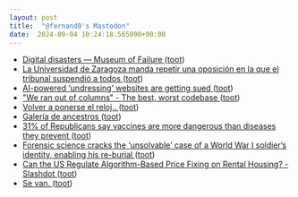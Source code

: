 ```yaml
---
layout: post
title:  "@fernand0's Mastodon"
date:  2024-09-04 10:24:18.565000+00:00
---
```

*  [Digital disasters — Museum of Failure ](https://museumoffailure.com/exhibitions/digital-disaster) ([toot](https://mastodon.social/@fernand0/113078793572436158))
*  [La Universidad de Zaragoza manda repetir una oposición en la que el tribunal suspendió a todos  ](https://www.heraldo.es/noticias/aragon/zaragoza/2024/08/18/universidad-zaragoza-manda-repetir-oposicion-tribunal-suspendio-todos-candidatos-1756433.html) ([toot](https://mastodon.social/@fernand0/113078546380875996))
*  [AI-powered ‘undressing’ websites are getting sued ](https://www.theverge.com/2024/8/16/24221651/ai-deepfake-nude-undressing-websites-lawsuit-sanfrancisc) ([toot](https://mastodon.social/@fernand0/113078263150106199))
*  ["We ran out of columns" - The best, worst codebase ](https://jimmyhmiller.github.io/ugliest-beautiful-codebas) ([toot](https://mastodon.social/@fernand0/113078162831979616))
*  [Volver a ponerse el reloj.. ](https://mastodon.social/@fernand0/113077830383470660) ([toot](https://mastodon.social/@fernand0/113077830383470660))
*  [Galería de ancestros ](https://www.flickr.com/photos/fernand0/53946432479) ([toot](https://mastodon.social/@fernand0/113077443305026859))
*  [31% of Republicans say vaccines are more dangerous than diseases they prevent ](https://arstechnica.com/science/2024/08/31-of-republicans-say-vaccines-are-more-dangerous-than-diseases-they-prevent) ([toot](https://mastodon.social/@fernand0/113077299635191670))
*  [Forensic science cracks the ‘unsolvable’ case of a World War I soldier’s identity, enabling his re-burial ](https://theconversation.com/forensic-science-cracks-the-unsolvable-case-of-a-world-war-i-soldiers-identity-enabling-his-re-burial-23611) ([toot](https://mastodon.social/@fernand0/113076761487176652))
*  [Can the US Regulate Algorithm-Based Price Fixing on Rental Housing? - Slashdot ](https://news.slashdot.org/story/24/08/17/1724214/can-the-us-regulate-algorithm-based-price-fixing-on-rental-housin) ([toot](https://mastodon.social/@fernand0/113074815176012450))
*  [Se van. ](https://avecesunafoto.wordpress.com/2024/09/03/se-van) ([toot](https://mastodon.social/@fernand0/113074754445721595))
